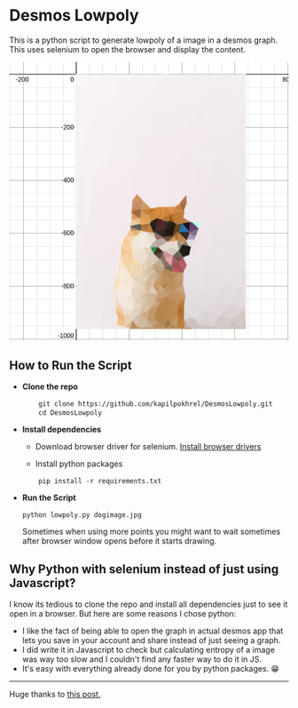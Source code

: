 # Desmos Lowpoly
This is a python script to generate lowpoly of a image in a desmos graph. This uses selenium to open the browser and display the content.

![Preview mage](preview.png)

## How to Run the Script

- **Clone the repo**
    ```
        git clone https://github.com/kapilpokhrel/DesmosLowpoly.git
        cd DesmosLowpoly
    ```
- **Install dependencies**
    - Download browser driver for selenium.
    [Install browser drivers](https://www.selenium.dev/documentation/webdriver/getting_started/install_drivers/)

    - Install python packages
    ```
        pip install -r requirements.txt
    ```
- **Run the Script**
    ```
    python lowpoly.py dogimage.jpg
    ```
    Sometimes when using more points you might want to wait sometimes after browser window opens before it starts drawing.

## Why Python with selenium instead of just using Javascript?

I know its tedious to clone the repo and install all dependencies just to see it open in a browser. But here are some reasons I chose python:
- I like the fact of being able to open the graph in actual desmos app that lets you save in your account and share instead of just seeing a graph.
- I did write it in Javascript to check but calculating entropy of a image was way too slow and I couldn't find any faster way to do it in JS.
- It's easy with everything already done for you by python packages. :grin:

----
Huge thanks to [this post.](http://www.degeneratestate.org/posts/2017/May/24/images-to-triangles/)